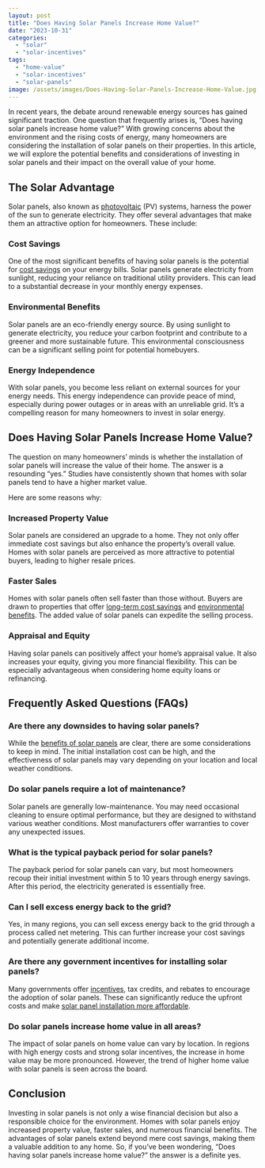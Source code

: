 ```yaml
---
layout: post
title: "Does Having Solar Panels Increase Home Value?"
date: "2023-10-31"
categories: 
  - "solar"
  - "solar-incentives"
tags: 
  - "home-value"
  - "solar-incentives"
  - "solar-panels"
image: /assets/images/Does-Having-Solar-Panels-Increase-Home-Value.jpg
---
```


In recent years, the debate around renewable energy sources has gained significant traction. One question that frequently arises is, “Does having solar panels increase home value?” With growing concerns about the environment and the rising costs of energy, many homeowners are considering the installation of solar panels on their properties. In this article, we will explore the potential benefits and considerations of investing in solar panels and their impact on the overall value of your home.

## The Solar Advantage

Solar panels, also known as [photovoltaic](/what-are-solar-panels-made-of/) (PV) systems, harness the power of the sun to generate electricity. They offer several advantages that make them an attractive option for homeowners. These include:

### Cost Savings

One of the most significant benefits of having solar panels is the potential for [cost savings](/how-much-do-solar-panels-save-on-average-electricity-bills/) on your energy bills. Solar panels generate electricity from sunlight, reducing your reliance on traditional utility providers. This can lead to a substantial decrease in your monthly energy expenses.

### Environmental Benefits

Solar panels are an eco-friendly energy source. By using sunlight to generate electricity, you reduce your carbon footprint and contribute to a greener and more sustainable future. This environmental consciousness can be a significant selling point for potential homebuyers.

### Energy Independence

With solar panels, you become less reliant on external sources for your energy needs. This energy independence can provide peace of mind, especially during power outages or in areas with an unreliable grid. It’s a compelling reason for many homeowners to invest in solar energy.

## Does Having Solar Panels Increase Home Value?

The question on many homeowners’ minds is whether the installation of solar panels will increase the value of their home. The answer is a resounding “yes.” Studies have consistently shown that homes with solar panels tend to have a higher market value.

Here are some reasons why:

### Increased Property Value

Solar panels are considered an upgrade to a home. They not only offer immediate cost savings but also enhance the property’s overall value. Homes with solar panels are perceived as more attractive to potential buyers, leading to higher resale prices.

### Faster Sales

Homes with solar panels often sell faster than those without. Buyers are drawn to properties that offer [long-term cost savings](/solar-panel-roi/) and [environmental benefits](/solar-energy-wildlife-environment-harmony-nature-innovation/#:~:text=The%20Advantages%20of%20Solar%20Energy:%20A%20Win-Win%20for%20Nature%20and%20Humanity). The added value of solar panels can expedite the selling process.

### Appraisal and Equity

Having solar panels can positively affect your home’s appraisal value. It also increases your equity, giving you more financial flexibility. This can be especially advantageous when considering home equity loans or refinancing.

## Frequently Asked Questions (FAQs)

### Are there any downsides to having solar panels?

While the [benefits of solar panels](/long-term-savings-with-solar-power/) are clear, there are some considerations to keep in mind. The initial installation cost can be high, and the effectiveness of solar panels may vary depending on your location and local weather conditions.

### Do solar panels require a lot of maintenance?

Solar panels are generally low-maintenance. You may need occasional cleaning to ensure optimal performance, but they are designed to withstand various weather conditions. Most manufacturers offer warranties to cover any unexpected issues.

### What is the typical payback period for solar panels?

The payback period for solar panels can vary, but most homeowners recoup their initial investment within 5 to 10 years through energy savings. After this period, the electricity generated is essentially free.

### Can I sell excess energy back to the grid?

Yes, in many regions, you can sell excess energy back to the grid through a process called net metering. This can further increase your cost savings and potentially generate additional income.

### Are there any government incentives for installing solar panels?

Many governments offer [incentives](/california-solar-incentives/), tax credits, and rebates to encourage the adoption of solar panels. These can significantly reduce the upfront costs and make [solar panel installation more affordable](/solar-installation-what-to-expect/).

### Do solar panels increase home value in all areas?

The impact of solar panels on home value can vary by location. In regions with high energy costs and strong solar incentives, the increase in home value may be more pronounced. However, the trend of higher home value with solar panels is seen across the board.

## Conclusion

Investing in solar panels is not only a wise financial decision but also a responsible choice for the environment. Homes with solar panels enjoy increased property value, faster sales, and numerous financial benefits. The advantages of solar panels extend beyond mere cost savings, making them a valuable addition to any home. So, if you’ve been wondering, “Does having solar panels increase home value?” the answer is a definite yes.
